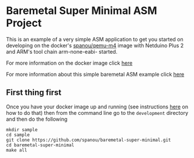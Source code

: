 # Baremetal Super Minimal ASM Project

This is an example of a very simple ASM application to get you started on developing on the docker's [spanou/qemu-m4](https://hub.docker.com/r/spanou/qemu-m4) image with Netduino Plus 2 and ARM's tool chain arm-none-eabi- started.

For more information on the docker image click [here](https://hub.docker.com/r/spanou/qemu-m4)

For more information about this simple baremetal ASM example click [here](https://github.com/spanou/baremetal-super-minimal/blob/main/docs/running-on-qemu.md)


## First thing first

Once you have your docker image up and running (see instructions [here](https://hub.docker.com/r/spanou/qemu-m4) on how to do that) then from the command line go to the ```development``` directory and then do the following

```
mkdir sample
cd sample
git clone https://github.com/spanou/baremetal-super-minimal.git
cd baremetal-super-minimal
make all 
```
